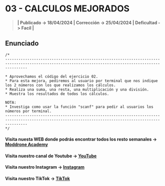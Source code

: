 # 03 - CALCULOS MEJORADOS

> #### | Publicado -> 18/04/2024 | Corrección -> 25/04/2024 | Deficultad -> Facil |

## Enunciado
```
/*
------------------------------------------------------------------------------------------------------------------------------------------------------

* Aprovechamos el código del ejercicio 02.
* Para esta mejora, pediremos al usuario por terminal que nos indique los 2 números con los que realizamos los cálculos.
* Realiza una suma, una resta, una multiplicación y una división.
* Muestra los resultados de todos los cálculos.

NOTA:
* Investiga como usar la función "scanf" para pedir al usuarios los números por terminal.
------------------------------------------------------------------------------------------------------------------------------------------------------
*/ 
```
#### Visita nuesta WEB donde podrás encontrar todos los resto semanales -> [Moddrone Academy](https://moddroneacademy.com/index.php/c/)

#### Visita nuestro canal de Youtube -> [YouTube](https://www.youtube.com/@Moddrone)

#### Visita nuestro Instagram -> [Instagram](https://www.instagram.com/moddrone/)

#### Visita nuestro TikTok -> [TikTok](https://www.tiktok.com/@moddrone)